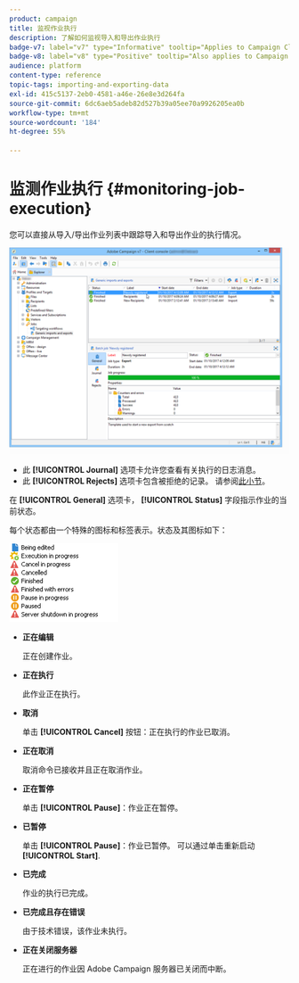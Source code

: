 ```yaml
---
product: campaign
title: 监视作业执行
description: 了解如何监视导入和导出作业执行
badge-v7: label="v7" type="Informative" tooltip="Applies to Campaign Classic v7"
badge-v8: label="v8" type="Positive" tooltip="Also applies to Campaign v8"
audience: platform
content-type: reference
topic-tags: importing-and-exporting-data
exl-id: 415c5137-2eb0-4581-a46e-26e8e3d264fa
source-git-commit: 6dc6aeb5adeb82d527b39a05ee70a9926205ea0b
workflow-type: tm+mt
source-wordcount: '184'
ht-degree: 55%

---
```


# 监测作业执行 {#monitoring-job-execution}



您可以直接从导入/导出作业列表中跟踪导入和导出作业的执行情况。

![](assets/s_ncs_user_export_list_and_details.png)

* 此 **[!UICONTROL Journal]** 选项卡允许您查看有关执行的日志消息。
* 此 **[!UICONTROL Rejects]** 选项卡包含被拒绝的记录。 请参阅[此小节](../../platform/using/executing-import-jobs.md#behavior-in-the-event-of-an-error)。

在 **[!UICONTROL General]** 选项卡， **[!UICONTROL Status]** 字段指示作业的当前状态。

每个状态都由一个特殊的图标和标签表示。状态及其图标如下：

![](assets/s_ncs_user_export_status.png)

* **正在编辑**

   正在创建作业。

* **正在执行**

   此作业正在执行。

* **取消**

   单击 **[!UICONTROL Cancel]** 按钮：正在执行的作业已取消。

* **正在取消**

   取消命令已接收并且正在取消作业。

* **正在暂停**

   单击 **[!UICONTROL Pause]**：作业正在暂停。

* **已暂停**

   单击 **[!UICONTROL Pause]**：作业已暂停。 可以通过单击重新启动 **[!UICONTROL Start]**.

* **已完成**

   作业的执行已完成。

* **已完成且存在错误**

   由于技术错误，该作业未执行。

* **正在关闭服务器**

   正在进行的作业因 Adobe Campaign 服务器已关闭而中断。
